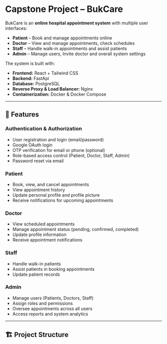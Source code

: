 # Capstone Project – BukCare

BukCare is an **online hospital appointment system** with multiple user interfaces:
- **Patient** – Book and manage appointments online
- **Doctor** – View and manage appointments, check schedules
- **Staff** – Handle walk-in appointments and assist patients
- **Admin** – Manage users, Invite doctor and overall system settings

The system is built with:
- **Frontend:** React + Tailwind CSS
- **Backend:** FastApi
- **Database:** PostgreSQL
- **Reverse Proxy & Load Balancer:** Nginx
- **Containerization:** Docker & Docker Compose

---

## 🚀 Features

### Authentication & Authorization
- User registration and login (email/password)
- Google OAuth login
- OTP verification for email or phone (optional)
- Role-based access control (Patient, Doctor, Staff, Admin)
- Password reset via email

### Patient
- Book, view, and cancel appointments
- View appointment history
- Update personal profile and profile picture
- Receive notifications for upcoming appointments

### Doctor
- View scheduled appointments
- Manage appointment status (pending, confirmed, completed)
- Update profile information
- Receive appointment notifications

### Staff
- Handle walk-in patients
- Assist patients in booking appointments
- Update patient records

### Admin
- Manage users (Patients, Doctors, Staff)
- Assign roles and permissions
- Oversee appointments across all users
- Access reports and system analytics

---

## 🏗 Project Structure

